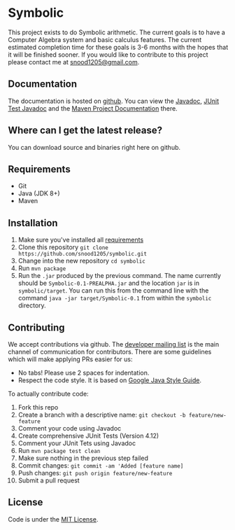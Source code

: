 Symbolic
===================

This project exists to do Symbolic arithmetic. The current goals is to have a Computer Algebra system and basic calculus features. The current estimated completion time for these goals is 3-6 months with the hopes that it will be finished sooner. If you would like to contribute to this project please contact me at [snood1205@gmail.com](mailto:snood1205@gmail.com).

Documentation
-------------

The documentation is hosted on [github](https://snood1205.github.io/symbolic). 
You can view the [Javadoc](https://snood1205.github.io/symbolic/apidocs/), 
[JUnit Test Javadoc](https://snood1205.github.io/symbolic/testapidocs/) and the 
[Maven Project Documentation](http://snood1205.github.io/symbolic/maven/) there.

Where can I get the latest release?
-----------------------------------
You can download source and binaries right here on github.

Requirements
--------------
+ Git
+ Java (JDK 8+)
+ Maven

Installation
-----------------------------------
1. Make sure you've installed all [requirements](#requirements)
2. Clone this repository `git clone https://github.com/snood1205/symbolic.git`
3. Change into the new repository `cd symbolic`
4. Run `mvn package`
5. Run the `.jar` produced by the previous command. The name currently should be `Symbolic-0.1-PREALPHA.jar` and the location `jar` is in `symbolic/target`. You can run this from the command line with the command `java -jar target/Symbolic-0.1` from within the `symbolic` directory.

Contributing
------------

We accept contributions via github. The [developer mailing list](https://groups.google.com/d/forum/symbolic-ml) is the main channel of communication for contributors.
There are some guidelines which will make applying PRs easier for us:
+ No tabs! Please use 2 spaces for indentation.
+ Respect the code style. It is based on [Google Java Style Guide](https://google.github.io/styleguide/javaguide.html).


To actually contribute code:
1. Fork this repo
2. Create a branch with a descriptive name: `git checkout -b feature/new-feature`
3. Comment your code using Javadoc
4. Create comprehensive JUnit Tests (Version 4.12)
5. Comment your JUnit Tets using Javadoc
6. Run `mvn package test clean`
7. Make sure nothing in the previous step failed
8. Commit changes: `git commit -am 'Added [feature name]`
9. Push changes: `git push origin feature/new-feature`
10. Submit a pull request

License
-------
Code is under the [MIT License](LICENSE).
